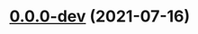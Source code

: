 # [0.0.0-dev](https://github.com/AlexRogalskiy/github-action-user-contribution/compare/v2.0.1...v0.0.0-dev) (2021-07-16)



